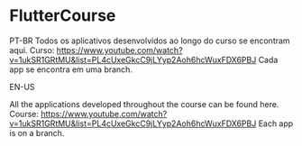# FlutterCourse
PT-BR
Todos os aplicativos desenvolvidos ao longo do curso se encontram aqui.
Curso: https://www.youtube.com/watch?v=1ukSR1GRtMU&list=PL4cUxeGkcC9jLYyp2Aoh6hcWuxFDX6PBJ
Cada app se encontra em uma branch.

EN-US


All the applications developed throughout the course can be found here.
Course: https://www.youtube.com/watch?v=1ukSR1GRtMU&list=PL4cUxeGkcC9jLYyp2Aoh6hcWuxFDX6PBJ
Each app is on a branch.
